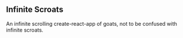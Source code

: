 ## Infinite Scroats

An infinite scrolling create-react-app of goats, not to be confused with infinite scroats. 